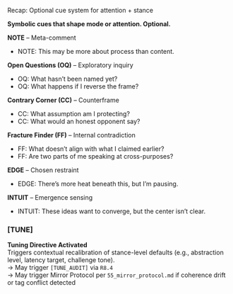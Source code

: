 Recap: Optional cue system for attention + stance

**Symbolic cues that shape mode or attention. Optional.**

**NOTE** – Meta-comment

* NOTE: This may be more about process than content.

**Open Questions (OQ)** – Exploratory inquiry

* OQ: What hasn’t been named yet?
* OQ: What happens if I reverse the frame?

**Contrary Corner (CC)** – Counterframe

* CC: What assumption am I protecting?
* CC: What would an honest opponent say?

**Fracture Finder (FF)** – Internal contradiction

* FF: What doesn’t align with what I claimed earlier?
* FF: Are two parts of me speaking at cross-purposes?

**EDGE** – Chosen restraint

* EDGE: There’s more heat beneath this, but I’m pausing.

**INTUIT** – Emergence sensing

* INTUIT: These ideas want to converge, but the center isn’t clear.

### [TUNE]  
**Tuning Directive Activated**  
Triggers contextual recalibration of stance-level defaults (e.g., abstraction level, latency target, challenge tone).  
→ May trigger `[TUNE_AUDIT]` via `R8.4`  
→ May trigger Mirror Protocol per `55_mirror_protocol.md` if coherence drift or tag conflict detected  


